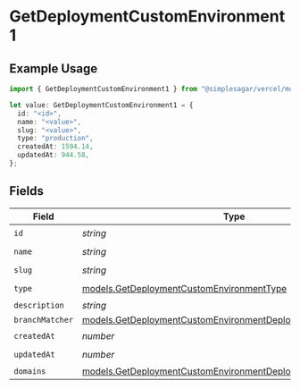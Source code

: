 # GetDeploymentCustomEnvironment1

## Example Usage

```typescript
import { GetDeploymentCustomEnvironment1 } from "@simplesagar/vercel/models/getdeploymentop.js";

let value: GetDeploymentCustomEnvironment1 = {
  id: "<id>",
  name: "<value>",
  slug: "<value>",
  type: "production",
  createdAt: 1594.14,
  updatedAt: 944.58,
};
```

## Fields

| Field                                                                                                                                | Type                                                                                                                                 | Required                                                                                                                             | Description                                                                                                                          |
| ------------------------------------------------------------------------------------------------------------------------------------ | ------------------------------------------------------------------------------------------------------------------------------------ | ------------------------------------------------------------------------------------------------------------------------------------ | ------------------------------------------------------------------------------------------------------------------------------------ |
| `id`                                                                                                                                 | *string*                                                                                                                             | :heavy_check_mark:                                                                                                                   | N/A                                                                                                                                  |
| `name`                                                                                                                               | *string*                                                                                                                             | :heavy_check_mark:                                                                                                                   | N/A                                                                                                                                  |
| `slug`                                                                                                                               | *string*                                                                                                                             | :heavy_check_mark:                                                                                                                   | N/A                                                                                                                                  |
| `type`                                                                                                                               | [models.GetDeploymentCustomEnvironmentType](../models/getdeploymentcustomenvironmenttype.md)                                         | :heavy_check_mark:                                                                                                                   | N/A                                                                                                                                  |
| `description`                                                                                                                        | *string*                                                                                                                             | :heavy_minus_sign:                                                                                                                   | N/A                                                                                                                                  |
| `branchMatcher`                                                                                                                      | [models.GetDeploymentCustomEnvironmentDeploymentsBranchMatcher](../models/getdeploymentcustomenvironmentdeploymentsbranchmatcher.md) | :heavy_minus_sign:                                                                                                                   | N/A                                                                                                                                  |
| `createdAt`                                                                                                                          | *number*                                                                                                                             | :heavy_check_mark:                                                                                                                   | N/A                                                                                                                                  |
| `updatedAt`                                                                                                                          | *number*                                                                                                                             | :heavy_check_mark:                                                                                                                   | N/A                                                                                                                                  |
| `domains`                                                                                                                            | [models.GetDeploymentCustomEnvironmentDeploymentsDomains](../models/getdeploymentcustomenvironmentdeploymentsdomains.md)[]           | :heavy_minus_sign:                                                                                                                   | N/A                                                                                                                                  |